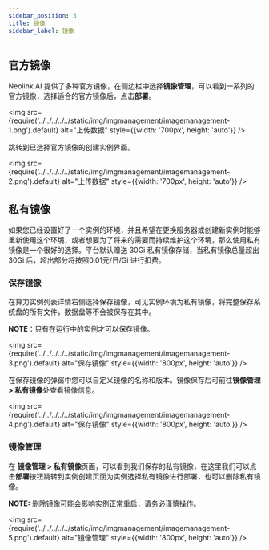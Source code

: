 ```yaml
---
sidebar_position: 3
title: 镜像
sidebar_label: 镜像
---
```


## 官方镜像

Neolink.AI 提供了多种官方镜像，在侧边栏中选择**镜像管理**，可以看到一系列的官方镜像，选择适合的官方镜像后，点击**部署**。

<img src={require('../../../../../static/img/imgmanagement/imagemanagement-1.png').default} alt="上传数据" style={{width: '700px', height: 'auto'}} />

跳转到已选择官方镜像的创建实例界面。

<img src={require('../../../../../static/img/imgmanagement/imagemanagement-2.png').default} alt="上传数据" style={{width: '700px', height: 'auto'}} />

## 私有镜像

如果您已经设置好了一个实例的环境，并且希望在更换服务器或创建新实例时能够重新使用这个环境，或者想要为了将来的需要而持续维护这个环境，那么使用私有镜像是一个很好的选择。平台默认赠送 30Gi 私有镜像存储，当私有镜像总量超出 30Gi 后，超出部分将按照0.01元/日/Gi 进行扣费。

### 保存镜像

在算力实例列表详情右侧选择保存镜像，可见实例环境为私有镜像，将完整保存系统盘的所有文件，数据盘等不会被保存在其中。

__NOTE__：只有在运行中的实例才可以保存镜像。

<img src={require('../../../../../static/img/imgmanagement/imagemanagement-3.png').default} alt="保存镜像" style={{width: '800px', height: 'auto'}} />

在保存镜像的弹窗中您可以自定义镜像的名称和版本。镜像保存后可前往**镜像管理 > 私有镜像**处查看镜像信息。

<img src={require('../../../../../static/img/imgmanagement/imagemanagement-4.png').default} alt="保存镜像" style={{width: '800px', height: 'auto'}} />

### 镜像管理

在 **镜像管理 > 私有镜像**页面，可以看到我们保存的私有镜像，在这里我们可以点击**部署**按钮跳转到实例创建页面为实例选择私有镜像进行部署，也可以删除私有镜像。

__NOTE:__ 删除镜像可能会影响实例正常重启，请务必谨慎操作。

<img src={require('../../../../../static/img/imgmanagement/imagemanagement-5.png').default} alt="镜像管理" style={{width: '800px', height: 'auto'}} />
